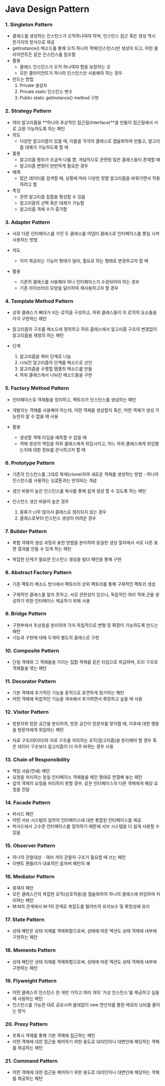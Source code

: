 # Java Design Pattern

### 1. Singleton Pattern

- 클래스를 생성하는 인스턴스가 오직하나여야 하며, 인스턴스 접근 혹은 생성 역시 한가지의 방식으로 제공
- getInstance() 메소드를 통해 오직 하나의 객체(인스턴스)만 생성이 되고, 어떤 클라이언트든 같은 인스턴스를 참조함
- 활용
  - 클래스 인스턴스가 오직 하나여야 함을 보장하는 곳
  - 모든 클라이언트가 하나의 인스턴스만 사용해야 하는 경우
- 만드는 방법
  1. Private 생성자
  2. Private static 인스턴스 변수
  3. Public static getInstance() method 구현

### 2. Strategy Pattern

- 여러 알고리즘을 **하나의 추상적인 접근점(Interface)**을 만들어 접근점에서 서로 교환 가능하도록 하는 패턴
- 의도
  - 다양한 알고리즘이 있을 때, 이들을 각각의 클래스로 캡슐화하여 만들고, 알고리즘 대체가 가능하도록 할 때
- 활용
  - 알고리즘 행위가 조금씩 다를 뿐, 개념적으로 관련된 많은 클래스들이 존재할 때
  - 알고리즘 변형이 빈번하게 필요한 경우
- 예제
  - 많은 데이터를 검색할 때, 상황에 따라 다양한 정렬 알고리즘을 바꿔가면서 적용하려고 함
- 특징
  - 관련 알고리즘 집합을 형성할 수 있음
  - 알고리즘의 선택 혹은 대체가 가능함
  - 알고리즘 객체 수가 증가함

### 3. Adapter Pattern

- 서로 다른 인터페이스를 가진 두 클래스를 어댑터 클래스로 인터페이스를 통일 시켜 사용하는 방법

- 의도
  - 이미 제공되는 기능이 형태가 달라, 필요로 하는 형태로 변경하고자 할 때
- 활용
  - 기존의 클래스를 사용해야 하나 인터페이스가 수정되어야 하는 경우
  - 기존 라이브러리 모양을 달리하여 재사용하고자 할 경우

### 4. Template Method Pattern

- 상위 클래스가 뼈대가 되는 로직을 구성하고, 하위 클래스들이 이 로직의 요소들을 각각 구현하는 패턴

- 알고리즘의 구조를 메소드에 정의하고 하위 클래스에서 알고리즘 구조의 변경없이 알고리즘을 재정의 하는 패턴
- 단계
  1. 알고리즘을 여러 단계로 나눔
  2. 나눠진 알고리즘의 단계를 메소드로 선언
  3. 알고리즘을 수행할 템플릿 메소드를 만듦
  4. 하위 클래스에서 나눠진 메소드들을 구현

### 5. Factory Method Pattern

- 인터페이스로 객체들을 정의하고, 팩토리가 인스턴스를 생성하는 패턴

- 개발자는 객체를 사용해야 하는데, 어떤 객체를 생성할지 혹은, 어떤 객체가 생성 가능한지 알 수 없을 때 사용
- 활용
  - 생성할 객체 타입을 예측할 수 없을 때
  - 객체 생성의 책임을 하위 클래스에게 위임시키고, 어느 하위 클래스에게 위임했는지에 대한 정보를 은닉하고자 할 때

### 6. Prototype Pattern

- 기존의 인스턴스를 그대로 복제(clone)하여 새로운 객체를 생성하는 방법 - 하나의 인스턴스를 사용하는 싱글톤과는 반대되는 개념

- 생산 비용이 높은 인스턴스를 복사를 통해 쉽게 생성 할 수 있도록 하는 패턴
- 인스턴스 생산 비용이 높은 경우
  1. 종류가 너무 많아서 클래스로 정리되지 않는 경우
  2. 클래스로부터 인스턴스 생성이 어려운 경우

### 7. Builder Pattern

- 복합 객체의 생성 과정과 표현 방법을 분리하여 동일한 생성 절차에서 서로 다른 표현 결과를 만들 수 있게 하는 패턴

- 복잡한 단계가 필요한 인스턴스 생성을 빌더 패턴을 통해 구현

### 8. Abstract Factory Pattern

- 기존 팩토리 메소드 방식에서 팩토리의 상위 팩토리를 통해 구체적인 팩토리 생성

- 구체적인 클래스를 알지 못하고, 서로 관련성이 있으나, 독립적인 여러 객체 군을 생성하기 위한 인터페이스 제공하기 위해 사용

### 9. Bridge Pattern

- 구현부에서 추상층을 분리하여 각자 독립적으로 변형 및 확장이 가능하도록 만드는 패턴
- 기능과 구현에 대해 두개의 별도의 클래스로 구현

### 10. Composite Pattern

- 단일 객체와 그 객체들을 가지는 집합 객체를 같은 타입으로 취급하며, 트리 구조로 객체들을 엮는 패턴

### 11. Decorator Pattern

- 기본 객체에 추가적인 기능을 동적으로 유연하게 첨가하는 패턴
- 어떤 객체에 독립적인 기능을 계속해서 추가하면서 확장하고 싶을 때 사용

### 12. Visitor Pattern

- 방문자와 방문 공간을 분리하여, 방문 공간이 방문자를 맞이할 때, 이후에 대한 행동을 방문자에게 위임하는 패턴

- 자료 구조(데이터)와 자료 구조를 처리하는 로직(알고리즘)을 분리해야 할 경우 혹은 데이터 구조보다 알고리즘이 더 자주 바뀌는 경우 사용

### 13. Chain of Responsibility

- 책임 사슬(연쇄) 패턴
- 요청을 처리하는 동일 인터페이스 객체들을 체인 형태로 연결해 놓는 패턴
- 앞의 객체의 요청을 처리하지 못할 경우, 같은 인터페이스의 다른 객체에게 해당 요청을 전달

### 14. Facade Pattern

- 퍼사드 패턴
- 어떤 서브 시스템의 일련의 인터페이스에 대한 통합된 인터페이스를 제공
- 퍼사드에서 고수준 인터페이스를 정의하기 때문에 서브 시스템을 더 쉽게 사용할 수 있음

### 15. Observer Pattern

- 하나의 관찰대상 - 여러 개의 관찰자 구조가 필요할 때 쓰는 패턴
- 이벤트 핸들러가 대표적인 옵저버 패턴의 예

### 16. Mediator Pattern

- 중재자 패턴
- 모든 클래스간의 복잡한 로직(상호작용)을 캡슐화하여 하나의 클래스에 위임하여 처리하는 패턴
- M:N의 관계에서 M:1의 관계로 복잡도를 떨어뜨려 유지보수 및 확장성에 유리

### 17. State Pattern

- 상태 패턴은 상태 자체를 객체화함으로써, 상태에 따른 액션도 상태 객체에 내부에 구현하는 패턴

### 18. Memento Pattern

- 상태 패턴은 상태 자체를 객체화함으로써, 상태에 따른 액션도 상태 객체에 내부에 구현하는 패턴

### 19. Flyweight Pattern

- 어떤 클래스의 인스턴스 한 개만 가지고 여러 개의 '가상 인스턴스'를 제공하고 싶을 때 사용하는 패턴
- 인스턴스를 가능한 대로 공유시켜 쓸데없이 new 연산자를 통한 메모리 낭비를 줄이는 방식

### 20. Proxy Pattern

- 프록시 객체를 통해 기본 객체에 접근하는 패턴
- 어떤 객체에 대한 접근을 제어하기 위한 용도로 대리인이나 대변인에 해당하는 객체를 제공하는 패턴

### 21. Command Pattern

- 어떤 객체에 대한 접근을 제어하기 위한 용도로 대리인이나 대변인에 해당하는 객체를 제공하는 패턴
